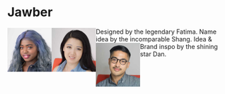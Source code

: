 # Jawber 

<img align="left" style="width:100px;" src="./images/fatima.jpg" alt="Picture of Fatima.">
Designed by the legendary Fatima.

<img align="left" style="width:100px;" src="./images/shang.jpg" alt="Picture of Shang.">
Name idea by the incomparable Shang.


<img align="left" style="width:100px;" src="./images/dan.jpg" alt="Picture of Dan.">
Idea & Brand inspo by the shining star Dan.